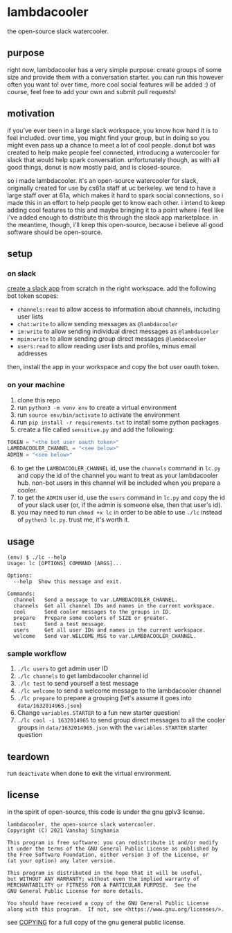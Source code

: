 # lambdacooler

the open-source slack watercooler.

## purpose

right now, lambdacooler has a very simple purpose: create groups of some size
and provide them with a conversation starter. you can run this however often you
want to! over time, more cool social features will be added :) of course, feel
free to add your own and submit pull requests!

## motivation

if you've ever been in a large slack workspace, you know how hard it is to feel
included. over time, you might find your group, but in doing so you might even
pass up a chance to meet a lot of cool people. donut bot was created to help
make people feel connected, introducing a watercooler for slack that would help
spark conversation. unfortunately though, as with all good things, donut is now
mostly paid, and is closed-source.

so i made lambdacooler. it's an open-source watercooler for slack, originally
created for use by cs61a staff at uc berkeley. we tend to have a large staff
over at 61a, which makes it hard to spark social connections, so i made this in
an effort to help people get to know each other. i intend to keep adding cool
features to this and maybe bringing it to a point where i feel like i've added
enough to distribute this through the slack app marketplace. in the meantime,
though, i'll keep this open-source, because i believe all good software should
be open-source.

## setup

### on slack

[create a slack app](https://api.slack.com/apps) from scratch in the right
workspace. add the following bot token scopes:
- `channels:read` to allow access to information about channels, including user lists
- `chat:write` to allow sending messages as `@lambdacooler`
- `im:write` to allow sending individual direct messages as `@lambdacooler`
- `mpim:write` to allow sending group direct messages `@lambdacooler`
- `users:read` to allow reading user lists and profiles, minus email addresses

then, install the app in your workspace and copy the bot user oauth token.

### on your machine

1. clone this repo
2. run `python3 -m venv env` to create a virtual environment
3. run `source env/bin/activate` to activate the environment
4. run `pip install -r requirements.txt` to install some python packages
5. create a file called `sensitive.py` and add the following:

```python
TOKEN = "<the bot user oauth token>"
LAMBDACOOLER_CHANNEL = "<see below>"
ADMIN = "<see below>"
```

6. to get the `LAMBDACOOLER_CHANNEL` id, use the `channels` command in `lc.py` and copy the id of the channel you want to treat as your lambdacooler hub. non-bot users in this channel will be included when you prepare a cooler.
7. to get the `ADMIN` user id, use the `users` command in `lc.py` and copy the id of your slack user (or, if the admin is someone else, then that user's id).
8. you may need to run `chmod +x lc` in order to be able to use `./lc` instead of `python3 lc.py`. trust me, it's worth it.

## usage

```
(env) $ ./lc --help
Usage: lc [OPTIONS] COMMAND [ARGS]...

Options:
  --help  Show this message and exit.

Commands:
  channel   Send a message to var.LAMBDACOOLER_CHANNEL.
  channels  Get all channel IDs and names in the current workspace.
  cool      Send cooler messages to the groups in ID.
  prepare   Prepare some coolers of SIZE or greater.
  test      Send a test message.
  users     Get all user IDs and names in the current workspace.
  welcome   Send var.WELCOME_MSG to var.LAMBDACOOLER_CHANNEL.
```

### sample workflow

1. `./lc users` to get admin user ID
2. `./lc channels` to get lambdacooler channel id
3. `./lc test` to send yourself a test message
4. `./lc welcome` to send a welcome message to the lambdacooler channel
5. `./lc prepare` to prepare a grouping (let's assume it goes into `data/1632014965.json`)
6. Change `variables.STARTER` to a fun new starter question!
7. `./lc cool -i 1632014965` to send group direct messages to all the cooler groups in `data/1632014965.json` with the `variables.STARTER` starter question

## teardown

run `deactivate` when done to exit the virtual environment.

## license

in the spirit of open-source, this code is under the gnu gplv3 license.

```
lambdacooler, the open-source slack watercooler.
Copyright (C) 2021 Vanshaj Singhania

This program is free software: you can redistribute it and/or modify
it under the terms of the GNU General Public License as published by
the Free Software Foundation, either version 3 of the License, or
(at your option) any later version.

This program is distributed in the hope that it will be useful,
but WITHOUT ANY WARRANTY; without even the implied warranty of
MERCHANTABILITY or FITNESS FOR A PARTICULAR PURPOSE.  See the
GNU General Public License for more details.

You should have received a copy of the GNU General Public License
along with this program.  If not, see <https://www.gnu.org/licenses/>.
```

see [COPYING](./COPYING) for a full copy of the gnu general public license.
